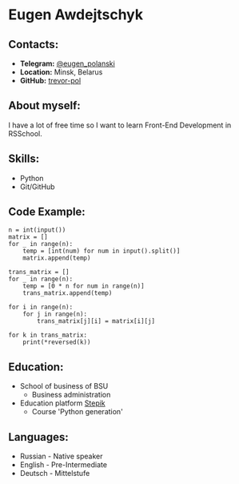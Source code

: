 # **Eugen Awdejtschyk**
## **Contacts:**
* **Telegram:** [@eugen_polanski](https://t.me/eugen_polanski)
* **Location:** Minsk, Belarus
* **GitHub:** [trevor-pol](https://github.com/trevor-pol)

## **About myself:**
I have a lot of free time so I want to learn Front-End Development in RSSchool.

## **Skills:**
* Python
* Git/GitHub

## **Code Example:**
```
n = int(input())
matrix = []
for _ in range(n):
    temp = [int(num) for num in input().split()]
    matrix.append(temp)

trans_matrix = []
for _ in range(n):
    temp = [0 * n for num in range(n)]
    trans_matrix.append(temp)

for i in range(n):
    for j in range(n):
        trans_matrix[j][i] = matrix[i][j]

for k in trans_matrix:
    print(*reversed(k))
```

## **Education:**
* School of business of BSU
    * Business administration
* Education platform [Stepik](https://stepik.org/)
    * Course 'Python generation'

## **Languages:**
* Russian - Native speaker
* English - Pre-Intermediate
* Deutsch - Mittelstufe